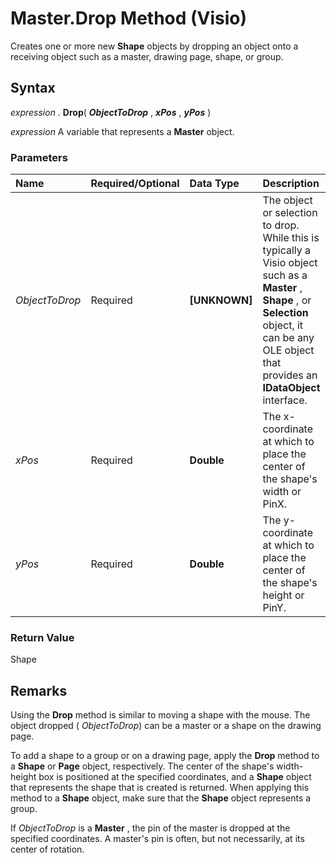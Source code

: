 
# Master.Drop Method (Visio)

Creates one or more new  **Shape** objects by dropping an object onto a receiving object such as a master, drawing page, shape, or group.


## Syntax

 _expression_ . **Drop**( **_ObjectToDrop_** , **_xPos_** , **_yPos_** )

 _expression_ A variable that represents a **Master** object.


### Parameters



|**Name**|**Required/Optional**|**Data Type**|**Description**|
|:-----|:-----|:-----|:-----|
| _ObjectToDrop_|Required| **[UNKNOWN]**|The object or selection to drop. While this is typically a Visio object such as a  **Master** , **Shape** , or **Selection** object, it can be any OLE object that provides an **IDataObject** interface.|
| _xPos_|Required| **Double**|The x-coordinate at which to place the center of the shape's width or PinX.|
| _yPos_|Required| **Double**|The y-coordinate at which to place the center of the shape's height or PinY.|

### Return Value

Shape


## Remarks

Using the  **Drop** method is similar to moving a shape with the mouse. The object dropped ( _ObjectToDrop_) can be a master or a shape on the drawing page.

To add a shape to a group or on a drawing page, apply the  **Drop** method to a **Shape** or **Page** object, respectively. The center of the shape's width-height box is positioned at the specified coordinates, and a **Shape** object that represents the shape that is created is returned. When applying this method to a **Shape** object, make sure that the **Shape** object represents a group.

If  _ObjectToDrop_ is a **Master** , the pin of the master is dropped at the specified coordinates. A master's pin is often, but not necessarily, at its center of rotation.

